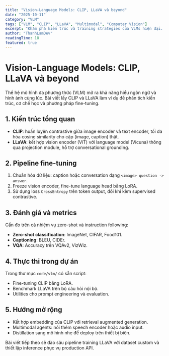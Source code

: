 ```yaml
---
title: "Vision-Language Models: CLIP, LLaVA và beyond"
date: "2025-10-11"
category: "VLM"
tags: ["VLM", "CLIP", "LLaVA", "Multimodal", "Computer Vision"]
excerpt: "Khám phá kiến trúc và training strategies của VLMs hiện đại. Hands-on với multimodal fine-tuning và evaluation metrics cho practical applications."
author: "ThanhLamDev"
readingTime: 18
featured: true
---
```


# Vision-Language Models: CLIP, LLaVA và beyond

Thế hệ mô hình đa phương thức (VLM) mở ra khả năng hiểu ngôn ngữ và hình ảnh cùng lúc. Bài viết lấy CLIP và LLaVA làm ví dụ để phân tích kiến trúc, cơ chế học và phương pháp fine-tuning.

## 1. Kiến trúc tổng quan

- **CLIP**: huấn luyện contrastive giữa image encoder và text encoder, tối đa hóa cosine similarity cho cặp (image, caption) thật.
- **LLaVA**: kết hợp vision encoder (ViT) với language model (Vicuna) thông qua projection module, hỗ trợ conversational grounding.

## 2. Pipeline fine-tuning

1. Chuẩn hóa dữ liệu: caption hoặc conversation dạng ```<image> question -> answer```.
2. Freeze vision encoder, fine-tune language head bằng LoRA.
3. Sử dụng loss ```CrossEntropy``` trên token output, đôi khi kèm supervised contrastive.

## 3. Đánh giá và metrics

Cần đo trên cả nhiệm vụ zero-shot và instruction following:

- **Zero-shot classification**: ImageNet, CIFAR, Food101.
- **Captioning**: BLEU, CIDEr.
- **VQA**: Accuracy trên VQAv2, VizWiz.

## 4. Thực thi trong dự án

Trong thư mục ```code/vlm/``` có sẵn script:

- Fine-tuning CLIP bằng LoRA.
- Benchmark LLaVA trên bộ câu hỏi nội bộ.
- Utilities cho prompt engineering và evaluation.

## 5. Hướng mở rộng

- Kết hợp embedding của CLIP với retrieval augmented generation.
- Multimodal agents: nối thêm speech encoder hoặc audio input.
- Distillation sang mô hình nhẹ để deploy trên thiết bị biên.

Bài viết tiếp theo sẽ đào sâu pipeline training LLaVA với dataset custom và thiết lập inference phục vụ production API.

<script src="/assets/js/katex-init.js"></script>
